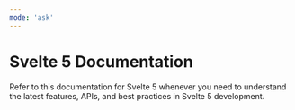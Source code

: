 ```yaml
---
mode: 'ask'
---
```


# Svelte 5 Documentation

Refer to this documentation for Svelte 5 whenever you need to understand the latest features, APIs, and best practices in Svelte 5 development.
